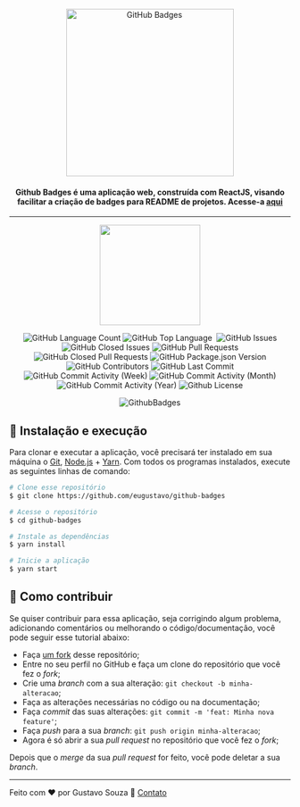 <br>
<div align="center">
  <img width="300" alt="GitHub Badges" src="https://img.shields.io/badge/Github-Badges-green?style=for-the-badge" />

  <h4 align="center">
    Github Badges é uma aplicação web, construída com ReactJS, visando facilitar a criação de badges para README de projetos. Acesse-a <a href="https://github-badges.netlify.app/">aqui</a>
  </h4>
</div>

---

<p align="center">
  <img width="180" src="https://api.netlify.com/api/v1/badges/cb1ad6aa-e773-4f97-bc58-ffce98b9e71a/deploy-status" />
</p>

<p align="center">
  
  <img alt="GitHub Language Count" src="https://img.shields.io/github/languages/count/eugustavo/github-badges" />
  <img alt="GitHub Top Language" src="https://img.shields.io/github/languages/top/eugustavo/github-badges" />
  <img alt="" src="https://img.shields.io/github/repo-size/eugustavo/github-badges" />
  <img alt="GitHub Issues" src="https://img.shields.io/github/issues/eugustavo/github-badges" />
  <img alt="GitHub Closed Issues" src="https://img.shields.io/github/issues-closed/eugustavo/github-badges" />
  <img alt="GitHub Pull Requests" src="https://img.shields.io/github/issues-pr/eugustavo/github-badges" />
  <img alt="GitHub Closed Pull Requests" src="https://img.shields.io/github/issues-pr-closed/eugustavo/github-badges" />
  <img alt="GitHub Package.json Version" src="https://img.shields.io/github/package-json/v/eugustavo/github-badges" />
  <img alt="GitHub Contributors" src="https://img.shields.io/github/contributors/eugustavo/github-badges" />
  <img alt="GitHub Last Commit" src="https://img.shields.io/github/last-commit/eugustavo/github-badges" />
  <img alt="GitHub Commit Activity (Week)" src="https://img.shields.io/github/commit-activity/w/eugustavo/github-badges" />
  <img alt="GitHub Commit Activity (Month)" src="https://img.shields.io/github/commit-activity/m/eugustavo/github-badges" />
  <img alt="GitHub Commit Activity (Year)" src="https://img.shields.io/github/commit-activity/y/eugustavo/github-badges" />
  <img alt="Github License" src="https://img.shields.io/github/license/eugustavo/github-badges" />

</p>

<p align="center">
  <img alt="GithubBadges" src="https://i.imgur.com/iVHflLU.gif">
</p>


## 🚀 Instalação e execução
Para clonar e executar a aplicação, você precisará ter instalado em sua máquina o [Git](https://git-scm.com), [Node.js](https://nodejs.org) + [Yarn](https://yarnpkg.com). Com todos os programas instalados, execute as seguintes linhas de comando:

```bash
# Clone esse repositório
$ git clone https://github.com/eugustavo/github-badges

# Acesse o repositório
$ cd github-badges

# Instale as dependências
$ yarn install

# Inicie a aplicação
$ yarn start
```


## 🤔 Como contribuir

Se quiser contribuir para essa aplicação, seja corrigindo algum problema, adicionando comentários ou melhorando o código/documentação, você pode seguir esse tutorial abaixo:

- Faça [um fork](https://help.github.com/pt/github/getting-started-with-github/fork-a-repo) desse repositório;
- Entre no seu perfil no GitHub e faça um clone do repositório que você fez o *fork*;
- Crie uma *branch* com a sua alteração: `git checkout -b minha-alteracao`;
- Faça as alterações necessárias no código ou na documentação;
- Faça *commit* das suas alterações: `git commit -m 'feat: Minha nova feature'`;
- Faça *push* para a sua *branch*: `git push origin minha-alteracao`;
- Agora é só abrir a sua *pull request* no repositório que você fez o *fork*;

Depois que o *merge* da sua *pull request* for feito, você pode deletar a sua *branch*.

---
Feito com ♥ por Gustavo Souza :wave: [Contato](https://www.linkedin.com/in/eugustavosouza/)


